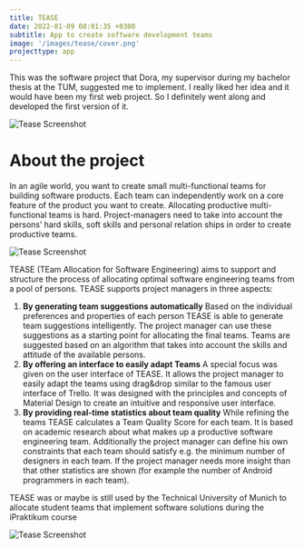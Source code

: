 ```yaml
---
title: TEASE
date: 2022-01-09 08:01:35 +0300
subtitle: App to create software development teams
image: '/images/tease/cover.png'
projecttype: app
---
```

This was the software project that Dora, my supervisor during my bachelor thesis at the TUM, suggested me to implement. I really liked her idea and it would have been my first web project. So I definitely went along and developed the first version of it.

![Tease Screenshot]({{site.baseurl}}/images/tease/screen2.png)

# About the project

In an agile world, you want to create small multi-functional teams for building software products. Each team can independently work on a core feature of the product you want to create.
Allocating productive multi-functional teams is hard. Project-managers need to take into account the persons’ hard skills, soft skills and personal relation ships in order to create productive teams.

![Tease Screenshot]({{site.baseurl}}/images/tease/screen1.png)

TEASE (TEam Allocation for Software Engineering) aims to support and structure the process of allocating optimal software engineering teams from a pool of persons. TEASE supports project managers in three aspects:

1. **By generating team suggestions automatically**
   Based on the individual preferences and properties of each person TEASE is able to generate team suggestions intelligently. The project manager can use these suggestions as a starting point for allocating the final teams. Teams are suggested based on an algorithm that takes into account the skills and attitude of the available persons.
2. **By offering an interface to easily adapt Teams**
   A special focus was given  on the user interface of TEASE. It allows the project manager to easily adapt the teams using drag&drop similar to the famous user interface of Trello. It was designed with the principles and concepts of Material Design to create an intuitive and responsive user interface.
3. **By providing real-time statistics about team quality**
   While refining the teams TEASE calculates a Team Quality Score for each team. It is based on academic research about what makes up a productive software engineering team. Additionally the project manager can define his own constraints that each team should satisfy e.g. the minimum number of designers in each team. If the project manager needs more insight than that other statistics are shown (for example the number of Android programmers in each team).

TEASE was or maybe is still used by the Technical University of Munich to allocate student teams that implement software solutions during the iPraktikum course

![Tease Screenshot]({{site.baseurl}}/images/tease/screen3.png)
